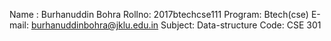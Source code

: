 Name : Burhanuddin Bohra
Rollno:  2017btechcse111
Program: Btech(cse)
E-mail:  burhanuddinbohra@jklu.edu.in
Subject: Data-structure
Code:	 CSE 301



